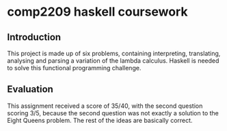 # comp2209 haskell coursework

## Introduction
This project is made up of six problems, 
containing interpreting, translating, analysing and parsing a variation of the lambda calculus. 
Haskell is needed to solve this functional programming challenge.

## Evaluation
This assignment received a score of 35/40,
with the second question scoring 3/5,
because the second question was not exactly a solution to the Eight Queens problem.
The rest of the ideas are basically correct.
